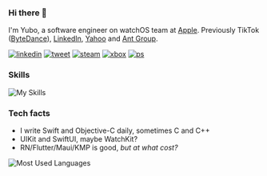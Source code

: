 ### Hi there 👋

I'm Yubo, a software engineer on watchOS team at [Apple](https://github.com/apple). Previously TikTok ([ByteDance](https://github.com/bytedance)), [LinkedIn](https://github.com/linkedin), [Yahoo](https://github.com/yahoo) and [Ant Group](https://github.com/antgroup).

[![linkedin](https://img.shields.io/badge/connect-blue?logo=linkedin)](https://www.linkedin.com/in/yuboqin/) [![tweet](https://img.shields.io/badge/tweet-black?logo=x)](https://twitter.com/xnth97) [![steam](https://img.shields.io/badge/steam-blue?logo=steam&color=174369&logoColor=white)](https://steamcommunity.com/id/xnth97) [![xbox](https://img.shields.io/badge/xbox-blue?logo=xbox&color=0f7c0f&logoColor=white)](https://account.xbox.com/en-us/profile?gamertag=xnth97) [![ps](https://img.shields.io/badge/playstation-blue?logo=playstation&color=043d88&logoColor=white)](https://my.playstation.com/profile/xnth97) 

### Skills

![My Skills](https://skillicons.dev/icons?i=apple,swift,c,cpp,cs,js,ts,java,py,go,nodejs,html,dart,flutter,react,tailwind,vscode,visualstudio,linkedin,azure&perline=20)

### Tech facts

- I write Swift and Objective-C daily, sometimes C and C++
- UIKit and SwiftUI, maybe WatchKit?
- RN/Flutter/Maui/KMP is good, _but at what cost?_

![Most Used Languages](https://github-readme-stats.vercel.app/api/top-langs/?username=xnth97&layout=compact&hide=html&langs_count=8&theme=swift)
